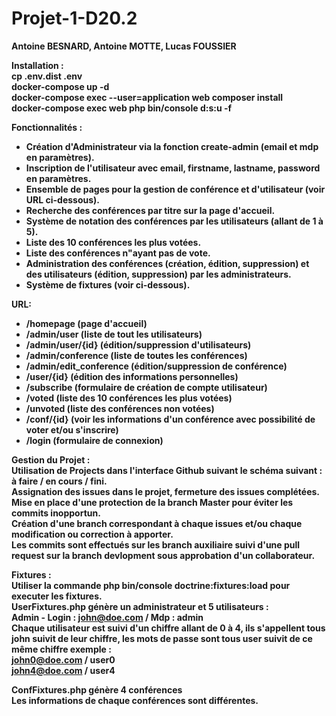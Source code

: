 # Projet-1-D20.2
<b>Antoine BESNARD, Antoine MOTTE, Lucas FOUSSIER<b><br>


<b>Installation</b> :<br>
cp .env.dist .env <br>
docker-compose up -d <br>
docker-compose exec --user=application web composer install <br>
docker-compose exec web php bin/console d:s:u -f <br>


<b>Fonctionnalités</b> :<br>
 - Création d'Administrateur via la fonction create-admin (email et mdp en paramètres).
 - Inscription de l'utilisateur avec email, firstname, lastname, password en paramètres.
 - Ensemble de pages pour la gestion de conférence et d'utilisateur (voir URL ci-dessous).
 - Recherche des conférences par titre sur la page d'accueil.
 - Système de notation des conférences par les utilisateurs (allant de 1 à 5).
 - Liste des 10 conférences les plus votées.
 - Liste des conférences n"ayant pas de vote.
 - Administration des conférences (création, édition, suppression) et des utilisateurs (édition, suppression) par les administrateurs.
 - Système de fixtures (voir ci-dessous).

    
<b>URL</b>:<br>
 - /homepage (page d'accueil)
 - /admin/user (liste de tout les utilisateurs)
 - /admin/user/{id} (édition/suppression d'utilisateurs)
 - /admin/conference (liste de toutes les conférences)
 - /admin/edit_conference (édition/suppression de conférence)
 - /user/{id} (édition des informations personnelles)
 - /subscribe (formulaire de création de compte utilisateur)
 - /voted (liste des 10 conférences les plus votées)
 - /unvoted (liste des conférences non votées)
 - /conf/{id} (voir les informations d'un conférence avec possibilité de voter et/ou s'inscrire)
 - /login (formulaire de connexion)


<b>Gestion du Projet</b> : <br>
Utilisation de Projects dans l'interface Github suivant le schéma suivant : à faire / en cours / fini.<br>
Assignation des issues dans le projet, fermeture des issues complétées.<br>
Mise en place d'une protection de la branch <b>Master</b> pour éviter les commits inopportun.<br>
Création d'une branch correspondant à chaque issues et/ou chaque modification ou correction à apporter.<br>
Les commits sont effectués sur les branch auxiliaire suivi d'une pull request sur la branch <b>devlopment</b> sous approbation d'un collaborateur.<br>

<b>Fixtures</b> : <br>
Utiliser la commande php bin/console doctrine:fixtures:load pour executer les fixtures.<br>
UserFixtures.php génère un administrateur et 5 utilisateurs :<br>
Admin - Login : john@doe.com / Mdp : admin<br>
Chaque utilisateur est suivi d'un chiffre allant de 0 à 4, ils s'appellent tous john suivit de leur chiffre,
les mots de passe sont tous user suivit de ce même chiffre exemple : <br>
john0@doe.com / user0 <br>
john4@doe.com / user4 <br>

ConfFixtures.php génère 4 conférences<br>
Les informations de chaque conférences sont différentes.<br>
